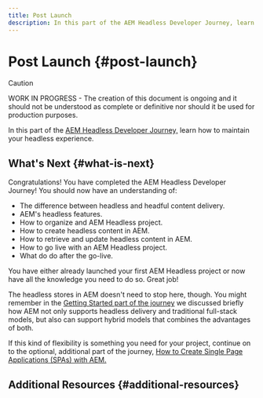 ```yaml
---
title: Post Launch
description: In this part of the AEM Headless Developer Journey, learn how to maintain your headless experience.
---
```


# Post Launch {#post-launch}

>[!CAUTION]
>
>WORK IN PROGRESS - The creation of this document is ongoing and it should not be understood as complete or definitive nor should it be used for production purposes.

In this part of the [AEM Headless Developer Journey,](#overview.md) learn how to maintain your headless experience.

## What's Next {#what-is-next}

Congratulations! You have completed the AEM Headless Developer Journey! You should now have an understanding of:

* The difference between headless and headful content delivery.
* AEM's headless features.
* How to organize and AEM Headless project.
* How to create headless content in AEM.
* How to retrieve and update headless content in AEM.
* How to go live with an AEM Headless project.
* What do do after the go-live.

You have either already launched your first AEM Headless project or now have all the knowledge you need to do so. Great job!

The headless stores in AEM doesn't need to stop here, though. You might remember in the [Getting Started part of the journey](getting-started.md#integration-levels) we discussed briefly how AEM not only supports headless delivery and traditional full-stack models, but also can support hybrid models that combines the advantages of both.

If this kind of flexibility is something you need for your project, continue on to the optional, additional part of the journey, [How to Create Single Page Applications (SPAs) with AEM.](create-spa.md)

## Additional Resources {#additional-resources}
